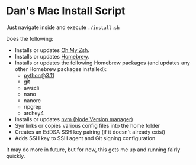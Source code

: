 # Dan's Mac Install Script

Just navigate inside and execute `./install.sh`

Does the following:

- Installs or updates [Oh My Zsh](https://ohmyz.sh/).
- Installs or updates [Homebrew](https://brew.sh/).
- Installs or updates the following Homebrew packages (and updates any other Homebrew packages installed):
  - python@3.11
  - git
  - awscli
  - nano
  - nanorc
  - ripgrep
  - archey4
- Installs or updates [nvm (Node Version manager)](https://github.com/nvm-sh/nvm)
- Symlinks or copies various config files into the home folder
- Creates an EdDSA SSH key pairing (if it doesn't already exist)
- Adds SSH key to SSH agent and Git signing configuration

It may do more in future, but for now, this gets me up and running fairly quickly.
